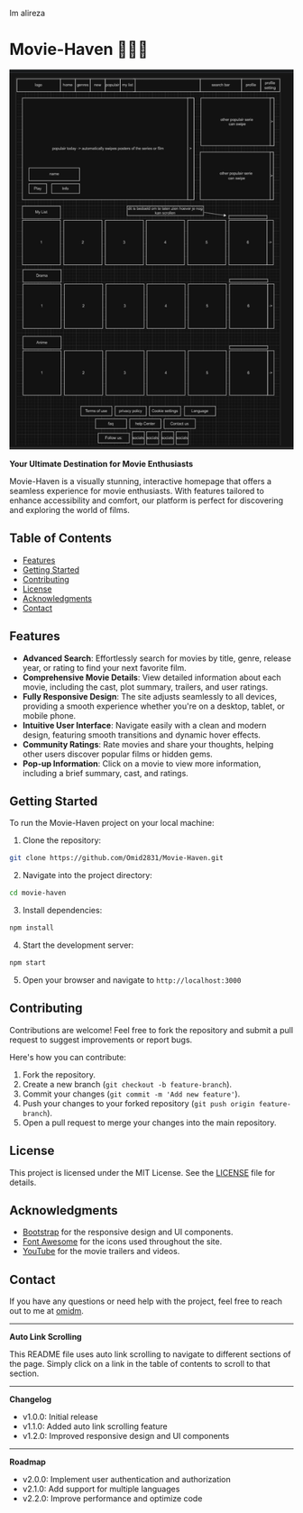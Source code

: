 Im alireza
# Movie-Haven 🎥🎥🎥

[![Movie-Haven](src/SRC/src/logs/vOne/imgVersionOne.png)](https://www.youtube.com/watch?v=dQw4w9WgXcQ)

**Your Ultimate Destination for Movie Enthusiasts**

Movie-Haven is a visually stunning, interactive homepage that offers a seamless experience for movie enthusiasts. With features tailored to enhance accessibility and comfort, our platform is perfect for discovering and exploring the world of films.

## Table of Contents

* [Features](#features)
* [Getting Started](#getting-started)
* [Contributing](#contributing)
* [License](#license)
* [Acknowledgments](#acknowledgments)
* [Contact](#contact)

## Features

* **Advanced Search**: Effortlessly search for movies by title, genre, release year, or rating to find your next favorite film.
* **Comprehensive Movie Details**: View detailed information about each movie, including the cast, plot summary, trailers, and user ratings.
* **Fully Responsive Design**: The site adjusts seamlessly to all devices, providing a smooth experience whether you're on a desktop, tablet, or mobile phone.
* **Intuitive User Interface**: Navigate easily with a clean and modern design, featuring smooth transitions and dynamic hover effects.
* **Community Ratings**: Rate movies and share your thoughts, helping other users discover popular films or hidden gems.
* **Pop-up Information**: Click on a movie to view more information, including a brief summary, cast, and ratings.

## Getting Started

To run the Movie-Haven project on your local machine:

1. Clone the repository:
```bash
git clone https://github.com/Omid2831/Movie-Haven.git
```
2. Navigate into the project directory:
```bash
cd movie-haven
```
3. Install dependencies:
```bash
npm install
```
4. Start the development server:
```bash
npm start
```
5. Open your browser and navigate to `http://localhost:3000`

## Contributing

Contributions are welcome! Feel free to fork the repository and submit a pull request to suggest improvements or report bugs.

Here's how you can contribute:

1. Fork the repository.
2. Create a new branch (`git checkout -b feature-branch`).
3. Commit your changes (`git commit -m 'Add new feature'`).
4. Push your changes to your forked repository (`git push origin feature-branch`).
5. Open a pull request to merge your changes into the main repository.

## License

This project is licensed under the MIT License. See the [LICENSE](LICENSE) file for details.

## Acknowledgments

* [Bootstrap](https://getbootstrap.com/) for the responsive design and UI components.
* [Font Awesome](https://fontawesome.com/) for the icons used throughout the site.
* [YouTube](https://www.youtube.com/) for the movie trailers and videos.

## Contact

If you have any questions or need help with the project, feel free to reach out to me at [omidm](https://github.com/Omid2831).

---

**Auto Link Scrolling**

This README file uses auto link scrolling to navigate to different sections of the page. Simply click on a link in the table of contents to scroll to that section.

---

**Changelog**

* v1.0.0: Initial release
* v1.1.0: Added auto link scrolling feature
* v1.2.0: Improved responsive design and UI components

---

**Roadmap**

* v2.0.0: Implement user authentication and authorization
* v2.1.0: Add support for multiple languages
* v2.2.0: Improve performance and optimize code
